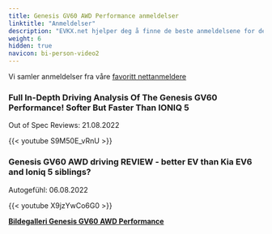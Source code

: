 ```yaml
---
title: Genesis GV60 AWD Performance anmeldelser
linktitle: "Anmeldelser"
description: "EVKX.net hjelper deg å finne de beste anmeldelsene for denne modellen."
weight: 6
hidden: true
navicon: bi-person-video2
---
```

Vi samler anmeldelser fra våre [favoritt nettanmeldere](../../../../../guides/evreviewers/)

<div class="container text-center shadow p-2 pe-4 mb-5 bg-body-tertiary rounded border">
<h3>Full In-Depth Driving Analysis Of The Genesis GV60 Performance! Softer But Faster Than IONIQ 5</h3>
<p>Out of Spec Reviews: 21.08.2022</p>

{{< youtube S9M50E_vRnU >}}

</div>
<div class="container text-center shadow p-2 pe-4 mb-5 bg-body-tertiary rounded border">
<h3>Genesis GV60 AWD driving REVIEW - better EV than Kia EV6 and Ioniq 5 siblings?</h3>
<p>Autogefühl: 06.08.2022</p>

{{< youtube X9jzYwCo6G0 >}}

</div>
<div class="mt-3 mb-3">
<a href="../gallery/" class="text-decoration-none text-black">
<strong><i class="bi-arrow-left"></i>Bildegalleri  </strong>
</a>
<a href="../" class="text-decoration-none text-black float-end">
<strong>Genesis GV60 AWD Performance <i class="bi-arrow-right"></i></strong>
</a>
</div>
